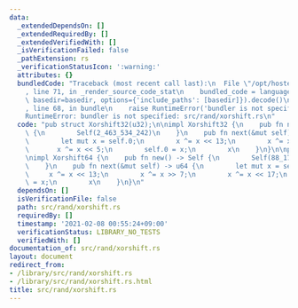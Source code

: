 ```yaml
---
data:
  _extendedDependsOn: []
  _extendedRequiredBy: []
  _extendedVerifiedWith: []
  _isVerificationFailed: false
  _pathExtension: rs
  _verificationStatusIcon: ':warning:'
  attributes: {}
  bundledCode: "Traceback (most recent call last):\n  File \"/opt/hostedtoolcache/Python/3.9.1/x64/lib/python3.9/site-packages/onlinejudge_verify/documentation/build.py\"\
    , line 71, in _render_source_code_stat\n    bundled_code = language.bundle(stat.path,\
    \ basedir=basedir, options={'include_paths': [basedir]}).decode()\n  File \"/opt/hostedtoolcache/Python/3.9.1/x64/lib/python3.9/site-packages/onlinejudge_verify/languages/user_defined.py\"\
    , line 68, in bundle\n    raise RuntimeError('bundler is not specified: {}'.format(path.as_posix()))\n\
    RuntimeError: bundler is not specified: src/rand/xorshift.rs\n"
  code: "pub struct Xorshift32(u32);\n\nimpl Xorshift32 {\n    pub fn new() -> Self\
    \ {\n        Self(2_463_534_242)\n    }\n    pub fn next(&mut self) -> u32 {\n\
    \        let mut x = self.0;\n        x ^= x << 13;\n        x ^= x >> 17;\n \
    \       x ^= x << 5;\n        self.0 = x;\n        x\n    }\n}\n\npub struct Xorshift64(u64);\n\
    \nimpl Xorshift64 {\n    pub fn new() -> Self {\n        Self(88_172_645_463_325_252)\n\
    \    }\n    pub fn next(&mut self) -> u64 {\n        let mut x = self.0;\n   \
    \     x ^= x << 13;\n        x ^= x >> 7;\n        x ^= x << 17;\n        self.0\
    \ = x;\n        x\n    }\n}\n"
  dependsOn: []
  isVerificationFile: false
  path: src/rand/xorshift.rs
  requiredBy: []
  timestamp: '2021-02-08 00:55:24+09:00'
  verificationStatus: LIBRARY_NO_TESTS
  verifiedWith: []
documentation_of: src/rand/xorshift.rs
layout: document
redirect_from:
- /library/src/rand/xorshift.rs
- /library/src/rand/xorshift.rs.html
title: src/rand/xorshift.rs
---
```

